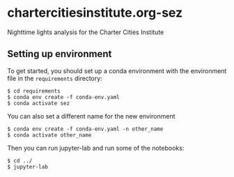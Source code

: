 # chartercitiesinstitute.org-sez

Nighttime lights analysis for the Charter Cities Institute


## Setting up environment

To get started, you should set up a conda environment with the environment file in the
``requirements`` directory:

    $ cd requirements
    $ conda env create -f conda-env.yaml
    $ conda activate sez
    
You can also set a different name for the  new environment

    $ conda env create -f conda-env.yaml -n other_name
    $ conda activate other_name
    
Then you can run jupyter-lab and run some of the notebooks: 

    $ cd ../
    $ jupyter-lab